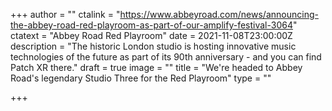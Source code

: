 +++
author = ""
ctalink = "https://www.abbeyroad.com/news/announcing-the-abbey-road-red-playroom-as-part-of-our-amplify-festival-3064"
ctatext = "Abbey Road Red Playroom"
date = 2021-11-08T23:00:00Z
description = "The historic London studio is hosting innovative music technologies of the future as part of its 90th anniversary - and you can find Patch XR there."
draft = true
image = ""
title = "We're headed to Abbey Road's legendary Studio Three for the Red Playroom"
type = ""

+++
